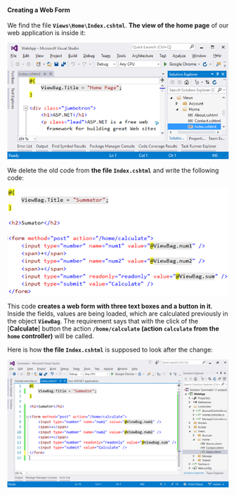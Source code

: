 #### Creating a Web Form

We find the file **`Views\Home\Index.cshtml`**. **The view of the home page** of our web application is inside it:

![](/assets/chapter-1-images/08.Numbers-sum-web-04.png)

We delete the old code from **the file `Index.cshtml`** and write the following code: 

![](/assets/chapter-1-images/08.Numbers-sum-web-05.png)

This code **creates a web form with three text boxes and a button in it**. Inside the fields, values are being loaded, which are calculated previously in the object **`ViewBag`**. The requirement says that with the click of the [**Calculate**] button the action **`/home/calculate` (action `calculate` from the `home` controller)** will be called.

Here is how **the file `Index.cshtml`** is supposed to look after the change:

![](/assets/chapter-1-images/08.Numbers-sum-web-06.png)
